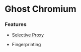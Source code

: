 # Ghost Chromium



### Features

- [Selective Proxy](https://github.com/teocns/gchromium/tree/selective-proxy#readme)

- Fingerprinting
